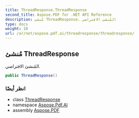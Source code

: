 ```yaml
---
title: ThreadResponse.ThreadResponse
second_title: Aspose.PDF for .NET API Reference
description: مُنشئ ThreadResponse. المُنشئ الافتراضي
type: docs
weight: 10
url: /ar/net/aspose.pdf.ai/threadresponse/threadresponse/
---
```

## مُنشئ ThreadResponse

المُنشئ الافتراضي.

```csharp
public ThreadResponse()
```

### انظر أيضًا

* class [ThreadResponse](../)
* namespace [Aspose.Pdf.AI](../../../aspose.pdf.ai/)
* assembly [Aspose.PDF](../../../)
